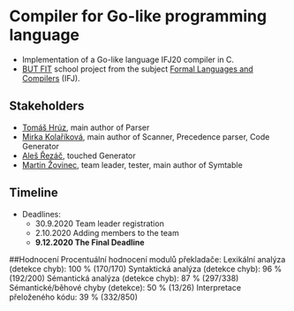 # Compiler for Go-like programming language

* Implementation of a Go-like language IFJ20 compiler in C. 
* [BUT FIT](https://www.fit.vut.cz/) school project from the subject [Formal Languages and Compilers](https://www.fit.vut.cz/study/course/13305/.en) (IFJ).

## Stakeholders 
* [Tomáš Hrúz](https://github.com/Zokinko), main author of Parser
* [Mirka Kolaříková](https://github.com/miricinka), main author of Scanner, Precedence parser, Code Generator
* [Aleš Řezáč](https://github.com/xrezac21), touched Generator
* [Martin Žovinec](https://github.com/xzovin00), team leader, tester, main author of Symtable

## Timeline
* Deadlines:
	* 30.9.2020 Team leader registration
	* 2.10.2020 Adding members to the team
	* **9.12.2020 The Final Deadline**

##Hodnocení
Procentuální hodnocení modulů překladače:
Lexikální analýza (detekce chyb): 100 % (170/170)
Syntaktická analýza (detekce chyb): 96 % (192/200)
Sémantická analýza (detekce chyb): 87 % (297/338)
Sémantické/běhové chyby (detekce): 50 % (13/26)
Interpretace přeloženého kódu: 39 % (332/850)
